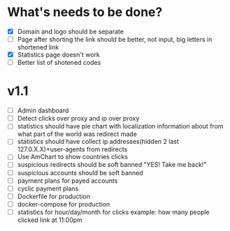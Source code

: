 # What's needs to be done?

- [x] Domain and logo should be separate
- [ ] Page after shorting the link should be better, not input, big letters in shortened link
- [x] Statistics page doesn't work
- [ ] Better list of shotened codes

# v1.1
- [ ] Admin dashboard
- [ ] Detect clicks over proxy and ip over proxy
- [ ] statistics should have pie chart with localization information about from what part of the world was redirect made
- [ ] statistics should have collect ip addresses(hidden 2 last 127.0.X.X)+user-agents from redirects
- [ ] Use AmChart to show countries clicks
- [ ] suspicious redirects should be soft banned "YES! Take me back!"
- [ ] suspicious accounts should be soft banned
- [ ] payment plans for payed accounts
- [ ] cyclic payment plans
- [ ] Dockerfile for production
- [ ] docker-compose for production
- [ ] statistics for hour/day/month for clicks example: how many people clicked link at 11:00pm